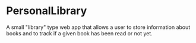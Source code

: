 # PersonalLibrary
A small "library" type web app that allows a user to store information about books and to track if a given book has been read or not yet.
